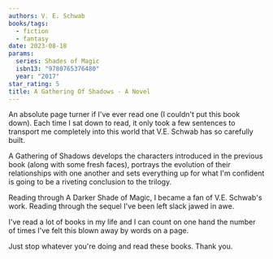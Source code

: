 ```yaml
---
authors: V. E. Schwab
books/tags:
  - fiction
  - fantasy
date: 2023-08-18
params:
  series: Shades of Magic
  isbn13: "9780765376480"
  year: "2017"
star_rating: 5
title: A Gathering Of Shadows - A Novel
---
```


An absolute page turner if I've ever read one (I couldn't put this book down).
Each time I sat down to read, it only took a few sentences to transport me
completely into this world that V.E. Schwab has so carefully built.

A Gathering of Shadows develops the characters introduced in the previous book
(along with some fresh faces), portrays the evolution of their relationships
with one another and sets everything up for what I'm confident is going to be a
riveting conclusion to the trilogy.

<!--more-->

Reading through A Darker Shade of Magic, I became a fan of V.E. Schwab's work.
Reading through the sequel I've been left slack jawed in awe.

I've read a lot of books in my life and I can count on one hand the number of
times I've felt this blown away by words on a page.

Just stop whatever you're doing and read these books. Thank you.
